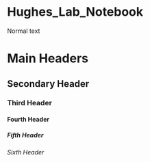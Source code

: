 # Hughes_Lab_Notebook

Normal text

# Main Headers

## Secondary Header

### Third Header

#### Fourth Header

##### Fifth Header

###### Sixth Header
